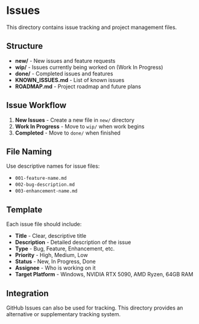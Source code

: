 # Issues

This directory contains issue tracking and project management files.

## Structure

- **new/** - New issues and feature requests
- **wip/** - Issues currently being worked on (Work In Progress)
- **done/** - Completed issues and features
- **KNOWN_ISSUES.md** - List of known issues
- **ROADMAP.md** - Project roadmap and future plans

## Issue Workflow

1. **New Issues** - Create a new file in `new/` directory
2. **Work In Progress** - Move to `wip/` when work begins
3. **Completed** - Move to `done/` when finished

## File Naming

Use descriptive names for issue files:
- `001-feature-name.md`
- `002-bug-description.md`
- `003-enhancement-name.md`

## Template

Each issue file should include:
- **Title** - Clear, descriptive title
- **Description** - Detailed description of the issue
- **Type** - Bug, Feature, Enhancement, etc.
- **Priority** - High, Medium, Low
- **Status** - New, In Progress, Done
- **Assignee** - Who is working on it
- **Target Platform** - Windows, NVIDIA RTX 5090, AMD Ryzen, 64GB RAM

## Integration

GitHub Issues can also be used for tracking. This directory provides an alternative or supplementary tracking system.
